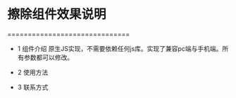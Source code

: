 # 擦除组件效果说明 #
==============================
+ 1 组件介绍
  原生JS实现，不需要依赖任何js库。实现了兼容pc端与手机端。所有参数都可以修改。
+ 2 使用方法
    
+ 3 联系方式
